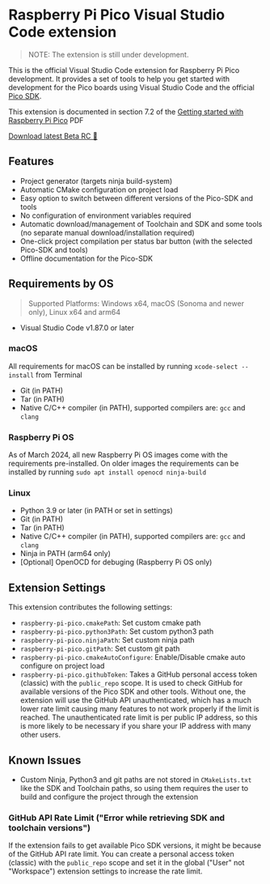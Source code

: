 # Raspberry Pi Pico Visual Studio Code extension

> NOTE: The extension is still under development.

This is the official Visual Studio Code extension for Raspberry Pi Pico development. It provides a set of tools to help you get started with development for the Pico boards using Visual Studio Code and the official [Pico SDK](https://github.com/raspberrypi/pico-sdk).

This extension is documented in section 7.2 of the [Getting started with Raspberry Pi Pico](https://datasheets.raspberrypi.com/pico/getting-started-with-pico.pdf) PDF

[Download latest Beta RC 📀](https://github.com/raspberrypi/pico-vscode/releases)

## Features

- Project generator (targets ninja build-system)
- Automatic CMake configuration on project load
- Easy option to switch between different versions of the Pico-SDK and tools
- No configuration of environment variables required
- Automatic download/management of Toolchain and SDK and some tools (no separate manual download/installation required)
- One-click project compilation per status bar button (with the selected Pico-SDK and tools)
- Offline documentation for the Pico-SDK

## Requirements by OS

> Supported Platforms: Windows x64, macOS (Sonoma and newer only), Linux x64 and arm64

- Visual Studio Code v1.87.0 or later

### macOS
All requirements for macOS can be installed by running `xcode-select --install` from Terminal
- Git (in PATH)
- Tar (in PATH)
- Native C/C++ compiler (in PATH), supported compilers are: `gcc` and `clang`

### Raspberry Pi OS
As of March 2024, all new Raspberry Pi OS images come with the requirements pre-installed.
On older images the requirements can be installed by running `sudo apt install openocd ninja-build`

### Linux
- Python 3.9 or later (in PATH or set in settings)
- Git (in PATH)
- Tar (in PATH)
- Native C/C++ compiler (in PATH), supported compilers are: `gcc` and `clang`
- Ninja in PATH (arm64 only)
- \[Optional\] OpenOCD for debuging (Raspberry Pi OS only)

## Extension Settings

This extension contributes the following settings:

* `raspberry-pi-pico.cmakePath`: Set custom cmake path
* `raspberry-pi-pico.python3Path`: Set custom python3 path
* `raspberry-pi-pico.ninjaPath`: Set custom ninja path
* `raspberry-pi-pico.gitPath`: Set custom git path
* `raspberry-pi-pico.cmakeAutoConfigure`: Enable/Disable cmake auto configure on project load
* `raspberry-pi-pico.githubToken`: Takes a GitHub personal access token (classic) with the `public_repo` scope. It is used to check GitHub for available versions of the Pico SDK and other tools. Without one, the extension will use the GitHub API unauthenticated, which has a much lower rate limit causing many features to not work properly if the limit is reached. The unauthenticated rate limit is per public IP address, so this is more likely to be necessary if you share your IP address with many other users.

## Known Issues

- Custom Ninja, Python3 and git paths are not stored in `CMakeLists.txt` like the SDK and Toolchain paths, so using them requires the user to build and configure the project through the extension

### GitHub API Rate Limit ("Error while retrieving SDK and toolchain versions")

If the extension fails to get available Pico SDK versions, it might be because of the GitHub API rate limit. You can create a personal access token (classic) with the `public_repo` scope and set it in the global ("User" not "Workspace") extension settings to increase the rate limit.
